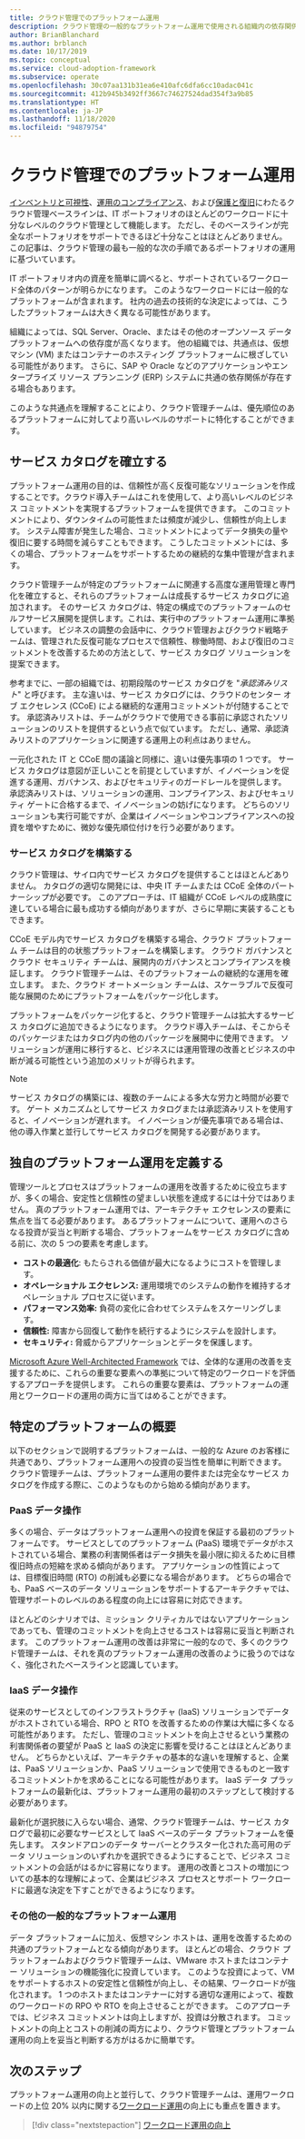 ```yaml
---
title: クラウド管理でのプラットフォーム運用
description: クラウド管理の一般的なプラットフォーム運用で使用される組織内の依存関係について理解します。
author: BrianBlanchard
ms.author: brblanch
ms.date: 10/17/2019
ms.topic: conceptual
ms.service: cloud-adoption-framework
ms.subservice: operate
ms.openlocfilehash: 30c07aa131b31ea6e410afc6dfa6cc10adac041c
ms.sourcegitcommit: 412b945b3492ff3667c74627524dad354f3a9b85
ms.translationtype: HT
ms.contentlocale: ja-JP
ms.lasthandoff: 11/18/2020
ms.locfileid: "94879754"
---
```

# <a name="platform-operations-in-cloud-management"></a>クラウド管理でのプラットフォーム運用

[インベントリと可視性](./inventory.md)、[運用のコンプライアンス](./operational-compliance.md)、および[保護と復旧](./protect.md)にわたるクラウド管理ベースラインは、IT ポートフォリオのほとんどのワークロードに十分なレベルのクラウド管理として機能します。 ただし、そのベースラインが完全なポートフォリオをサポートできるほど十分なことはほとんどありません。 この記事は、クラウド管理の最も一般的な次の手順であるポートフォリオの運用に基づいています。

IT ポートフォリオ内の資産を簡単に調べると、サポートされているワークロード全体のパターンが明らかになります。 このようなワークロードには一般的なプラットフォームが含まれます。 社内の過去の技術的な決定によっては、こうしたプラットフォームは大きく異なる可能性があります。

組織によっては、SQL Server、Oracle、またはその他のオープンソース データ プラットフォームへの依存度が高くなります。 他の組織では、共通点は、仮想マシン (VM) またはコンテナーのホスティング プラットフォームに根ざしている可能性があります。 さらに、SAP や Oracle などのアプリケーションやエンタープライズ リソース プランニング (ERP) システムに共通の依存関係が存在する場合もあります。

このような共通点を理解することにより、クラウド管理チームは、優先順位のあるプラットフォームに対してより高いレベルのサポートに特化することができます。

## <a name="establish-a-service-catalog"></a>サービス カタログを確立する

プラットフォーム運用の目的は、信頼性が高く反復可能なソリューションを作成することです。クラウド導入チームはこれを使用して、より高いレベルのビジネス コミットメントを実現するプラットフォームを提供できます。 このコミットメントにより、ダウンタイムの可能性または頻度が減少し、信頼性が向上します。 システム障害が発生した場合、コミットメントによってデータ損失の量や復旧に要する時間を減らすこともできます。 こうしたコミットメントには、多くの場合、プラットフォームをサポートするための継続的な集中管理が含まれます。

クラウド管理チームが特定のプラットフォームに関連する高度な運用管理と専門化を確立すると、それらのプラットフォームは成長するサービス カタログに追加されます。 そのサービス カタログは、特定の構成でのプラットフォームのセルフサービス展開を提供します。これは、実行中のプラットフォーム運用に準拠しています。 ビジネスの調整の会話中に、クラウド管理およびクラウド戦略チームは、管理された反復可能なプロセスで信頼性、稼働時間、および復旧のコミットメントを改善するための方法として、サービス カタログ ソリューションを提案できます。

参考までに、一部の組織では、初期段階のサービス カタログを "_承認済みリスト_" と呼びます。 主な違いは、サービス カタログには、クラウドのセンター オブ エクセレンス (CCoE) による継続的な運用コミットメントが付随することです。 承認済みリストは、チームがクラウドで使用できる事前に承認されたソリューションのリストを提供するという点で似ています。 ただし、通常、承認済みリストのアプリケーションに関連する運用上の利点はありません。

一元化された IT と CCoE 間の議論と同様に、違いは優先事項の 1 つです。 サービス カタログは意図が正しいことを前提としていますが、イノベーションを促進する運用、ガバナンス、およびセキュリティのガードレールを提供します。 承認済みリストは、ソリューションの運用、コンプライアンス、およびセキュリティ ゲートに合格するまで、イノベーションの妨げになります。 どちらのソリューションも実行可能ですが、企業はイノベーションやコンプライアンスへの投資を増やすために、微妙な優先順位付けを行う必要があります。

### <a name="build-the-service-catalog"></a>サービス カタログを構築する

クラウド管理は、サイロ内でサービス カタログを提供することはほとんどありません。 カタログの適切な開発には、中央 IT チームまたは CCoE 全体のパートナーシップが必要です。 このアプローチは、IT 組織が CCoE レベルの成熟度に達している場合に最も成功する傾向がありますが、さらに早期に実装することもできます。

CCoE モデル内でサービス カタログを構築する場合、クラウド プラットフォーム チームは目的の状態プラットフォームを構築します。 クラウド ガバナンスとクラウド セキュリティ チームは、展開内のガバナンスとコンプライアンスを検証します。 クラウド管理チームは、そのプラットフォームの継続的な運用を確立します。 また、クラウド オートメーション チームは、スケーラブルで反復可能な展開のためにプラットフォームをパッケージ化します。

プラットフォームをパッケージ化すると、クラウド管理チームは拡大するサービス カタログに追加できるようになります。 クラウド導入チームは、そこからそのパッケージまたはカタログ内の他のパッケージを展開中に使用できます。 ソリューションが運用に移行すると、ビジネスには運用管理の改善とビジネスの中断が減る可能性という追加のメリットが得られます。

> [!NOTE]
> サービス カタログの構築には、複数のチームによる多大な労力と時間が必要です。 ゲート メカニズムとしてサービス カタログまたは承認済みリストを使用すると、イノベーションが遅れます。 イノベーションが優先事項である場合は、他の導入作業と並行してサービス カタログを開発する必要があります。

## <a name="define-your-own-platform-operations"></a>独自のプラットフォーム運用を定義する

管理ツールとプロセスはプラットフォームの運用を改善するために役立ちますが、多くの場合、安定性と信頼性の望ましい状態を達成するには十分ではありません。 真のプラットフォーム運用では、アーキテクチャ エクセレンスの要素に焦点を当てる必要があります。 あるプラットフォームについて、運用へのさらなる投資が妥当と判断する場合、プラットフォームをサービス カタログに含める前に、次の 5 つの要素を考慮します。

- **コストの最適化**: もたらされる価値が最大になるようにコストを管理します。
- **オペレーショナル エクセレンス:** 運用環境でのシステムの動作を維持するオペレーショナル プロセスに従います。
- **パフォーマンス効率:** 負荷の変化に合わせてシステムをスケーリングします。
- **信頼性:** 障害から回復して動作を続行するようにシステムを設計します。
- **セキュリティ:** 脅威からアプリケーションとデータを保護します。

[Microsoft Azure Well-Architected Framework](/azure/architecture/framework) では、全体的な運用の改善を支援するために、これらの重要な要素への準拠について特定のワークロードを評価するアプローチを提供します。 これらの重要な要素は、プラットフォームの運用とワークロードの運用の両方に当てはめることができます。

## <a name="get-started-with-specific-platforms"></a>特定のプラットフォームの概要

以下のセクションで説明するプラットフォームは、一般的な Azure のお客様に共通であり、プラットフォーム運用への投資の妥当性を簡単に判断できます。 クラウド管理チームは、プラットフォーム運用の要件または完全なサービス カタログを作成する際に、このようなものから始める傾向があります。

### <a name="paas-data-operations"></a>PaaS データ操作

多くの場合、データはプラットフォーム運用への投資を保証する最初のプラットフォームです。 サービスとしてのプラットフォーム (PaaS) 環境でデータがホストされている場合、業務の利害関係者はデータ損失を最小限に抑えるために目標復旧時点の短縮を求める傾向があります。 アプリケーションの性質によっては、目標復旧時間 (RTO) の削減も必要になる場合があります。 どちらの場合でも、PaaS ベースのデータ ソリューションをサポートするアーキテクチャでは、管理サポートのレベルのある程度の向上には容易に対応できます。

ほとんどのシナリオでは、ミッション クリティカルではないアプリケーションであっても、管理のコミットメントを向上させるコストは容易に妥当と判断されます。 このプラットフォーム運用の改善は非常に一般的なので、多くのクラウド管理チームは、それを真のプラットフォーム運用の改善のように扱うのではなく、強化されたベースラインと認識しています。

### <a name="iaas-data-operations"></a>IaaS データ操作

従来のサービスとしてのインフラストラクチャ (IaaS) ソリューションでデータがホストされている場合、RPO と RTO を改善するための作業は大幅に多くなる可能性があります。 ただし、管理のコミットメントを向上させるという業務の利害関係者の要望が PaaS と IaaS の決定に影響を受けることはほとんどありません。 どちらかといえば、アーキテクチャの基本的な違いを理解すると、企業は、PaaS ソリューションか、PaaS ソリューションで使用できるものと一致するコミットメントかを求めることになる可能性があります。 IaaS データ プラットフォームの最新化は、プラットフォーム運用の最初のステップとして検討する必要があります。

最新化が選択肢に入らない場合、通常、クラウド管理チームは、サービス カタログで最初に必要なサービスとして IaaS ベースのデータ プラットフォームを優先します。 スタンドアロンのデータ サーバーとクラスター化された高可用のデータ ソリューションのいずれかを選択できるようにすることで、ビジネス コミットメントの会話がはるかに容易になります。 運用の改善とコストの増加についての基本的な理解によって、企業はビジネス プロセスとサポート ワークロードに最適な決定を下すことができるようになります。

### <a name="other-common-platform-operations"></a>その他の一般的なプラットフォーム運用

データ プラットフォームに加え、仮想マシン ホストは、運用を改善するための共通のプラットフォームとなる傾向があります。 ほとんどの場合、クラウド プラットフォームおよびクラウド管理チームは、VMware ホストまたはコンテナー ソリューションの機能強化に投資しています。 このような投資によって、VM をサポートするホストの安定性と信頼性が向上し、その結果、ワークロードが強化されます。 1 つのホストまたはコンテナーに対する適切な運用によって、複数のワークロードの RPO や RTO を向上させることができます。 このアプローチでは、ビジネス コミットメントは向上しますが、投資は分散されます。 コミットメントの向上とコストの削減の両方により、クラウド管理とプラットフォーム運用の向上を妥当と判断する方がはるかに簡単です。

## <a name="next-steps"></a>次のステップ

プラットフォーム運用の向上と並行して、クラウド管理チームは、運用ワークロードの上位 20% 以内に関する[ワークロード運用](./workload.md)の向上にも重点を置きます。

> [!div class="nextstepaction"]
> [ワークロード運用の向上](./workload.md)
